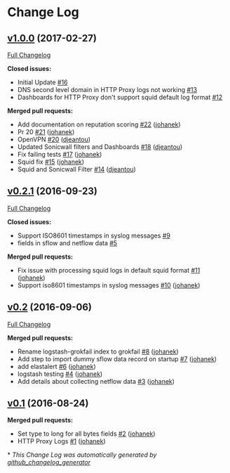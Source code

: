 # Change Log

## [v1.0.0](https://github.com/sohonetlabs/cise-elk/tree/v1.0.0) (2017-02-27)
[Full Changelog](https://github.com/sohonetlabs/cise-elk/compare/v0.2.1...v1.0.0)

**Closed issues:**

- Initial Update [\#16](https://github.com/sohonetlabs/cise-elk/issues/16)
- DNS second level domain in HTTP Proxy logs not working [\#13](https://github.com/sohonetlabs/cise-elk/issues/13)
- Dashboards for HTTP Proxy don't support squid default log format [\#12](https://github.com/sohonetlabs/cise-elk/issues/12)

**Merged pull requests:**

- Add documentation on reputation scoring [\#22](https://github.com/sohonetlabs/cise-elk/pull/22) ([johanek](https://github.com/johanek))
- Pr 20 [\#21](https://github.com/sohonetlabs/cise-elk/pull/21) ([johanek](https://github.com/johanek))
- OpenVPN [\#20](https://github.com/sohonetlabs/cise-elk/pull/20) ([djeantou](https://github.com/djeantou))
- Updated Sonicwall filters and Dashboards [\#18](https://github.com/sohonetlabs/cise-elk/pull/18) ([djeantou](https://github.com/djeantou))
- Fix failing tests [\#17](https://github.com/sohonetlabs/cise-elk/pull/17) ([johanek](https://github.com/johanek))
- Squid fix [\#15](https://github.com/sohonetlabs/cise-elk/pull/15) ([johanek](https://github.com/johanek))
- Squid and Sonicwall Filter [\#14](https://github.com/sohonetlabs/cise-elk/pull/14) ([djeantou](https://github.com/djeantou))

## [v0.2.1](https://github.com/sohonetlabs/cise-elk/tree/v0.2.1) (2016-09-23)
[Full Changelog](https://github.com/sohonetlabs/cise-elk/compare/v0.2...v0.2.1)

**Closed issues:**

- Support ISO8601 timestamps in syslog messages [\#9](https://github.com/sohonetlabs/cise-elk/issues/9)
- fields in sflow and netflow data [\#5](https://github.com/sohonetlabs/cise-elk/issues/5)

**Merged pull requests:**

- Fix issue with processing squid logs in default squid format [\#11](https://github.com/sohonetlabs/cise-elk/pull/11) ([johanek](https://github.com/johanek))
- Support iso8601 timestamps in syslog messages [\#10](https://github.com/sohonetlabs/cise-elk/pull/10) ([johanek](https://github.com/johanek))

## [v0.2](https://github.com/sohonetlabs/cise-elk/tree/v0.2) (2016-09-06)
[Full Changelog](https://github.com/sohonetlabs/cise-elk/compare/v0.1...v0.2)

**Merged pull requests:**

- Rename logstash-grokfail index to grokfail [\#8](https://github.com/sohonetlabs/cise-elk/pull/8) ([johanek](https://github.com/johanek))
- Add step to import dummy sflow data record on startup [\#7](https://github.com/sohonetlabs/cise-elk/pull/7) ([johanek](https://github.com/johanek))
- add elastalert [\#6](https://github.com/sohonetlabs/cise-elk/pull/6) ([johanek](https://github.com/johanek))
- logstash testing [\#4](https://github.com/sohonetlabs/cise-elk/pull/4) ([johanek](https://github.com/johanek))
- Add details about collecting netflow data [\#3](https://github.com/sohonetlabs/cise-elk/pull/3) ([johanek](https://github.com/johanek))

## [v0.1](https://github.com/sohonetlabs/cise-elk/tree/v0.1) (2016-08-24)
**Merged pull requests:**

- Set type to long for all bytes fields [\#2](https://github.com/sohonetlabs/cise-elk/pull/2) ([johanek](https://github.com/johanek))
- HTTP Proxy Logs [\#1](https://github.com/sohonetlabs/cise-elk/pull/1) ([johanek](https://github.com/johanek))



\* *This Change Log was automatically generated by [github_changelog_generator](https://github.com/skywinder/Github-Changelog-Generator)*